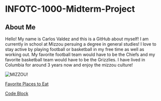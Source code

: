 # INFOTC-1000-Midterm-Project
## About Me
Hello! My name is Carlos Valdez and this is a GitHub about myself! I am currently in school at Mizzou persuing a degree in general studies! I love to stay active by playing football or basketball in my free time as well as working out. My favorite football team would have to be the Chiefs and my favorite basketball team would have to be the Grizzlies. I have lived in Columbia for around 3 years now and enjoy the mizzou culture!

![MIZZOU!](https://th.bing.com/th/id/R.e0d8b98364dfcdd439611fdbb3167155?rik=ApgYlqhJ31gCkg&riu=http%3a%2f%2fwww.bobleesays.com%2fwp-content%2fuploads%2f2016%2f11%2fMizzou.jpg&ehk=JSpHzFmLYFo5xriHNl3Nnyt2vveGOSsEIRsImugiCqA%3d&risl=&pid=ImgRaw&r=0)

[Favorite Places to Eat](https://github.com/Carlos0418/INFOTC-1000-Midterm-Project/blob/main/FavoritePlacesToEat.md)

[Code Block](https://github.com/Carlos0418/INFOTC-1000-Midterm-Project/blob/main/CodeBlock.md#code-block)
